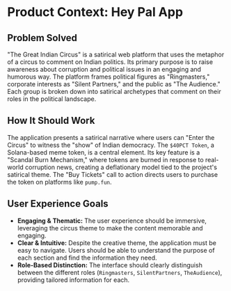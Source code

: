 # Product Context: Hey Pal App

## Problem Solved

"The Great Indian Circus" is a satirical web platform that uses the metaphor of a circus to comment on Indian politics. Its primary purpose is to raise awareness about corruption and political issues in an engaging and humorous way. The platform frames political figures as "Ringmasters," corporate interests as "Silent Partners," and the public as "The Audience." Each group is broken down into satirical archetypes that comment on their roles in the political landscape.

## How It Should Work

The application presents a satirical narrative where users can "Enter the Circus" to witness the "show" of Indian democracy. The `$40PCT Token`, a Solana-based meme token, is a central element. Its key feature is a "Scandal Burn Mechanism," where tokens are burned in response to real-world corruption news, creating a deflationary model tied to the project's satirical theme. The "Buy Tickets" call to action directs users to purchase the token on platforms like `pump.fun`.

## User Experience Goals

*   **Engaging & Thematic:** The user experience should be immersive, leveraging the circus theme to make the content memorable and engaging.
*   **Clear & Intuitive:** Despite the creative theme, the application must be easy to navigate. Users should be able to understand the purpose of each section and find the information they need.
*   **Role-Based Distinction:** The interface should clearly distinguish between the different roles (`Ringmasters`, `SilentPartners`, `TheAudience`), providing tailored information for each.
